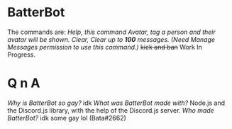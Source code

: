 # BatterBot
The commands are:
*Help, this command*
*Avatar, tag a person and their avatar will be shown.*
*Clear, Clear up to **100** messages. (Need Manage Messages permission to use this command.)*
~~kick and ban~~ Work In Progress.
# Q n A
*Why is BatterBot so gay?*
idk
*What was BatterBot made with?*
Node.js and the Discord.js library, with the help of the Discord.js server.
*Who made BatterBot?*
idk some gay lol (Bata#2662)
